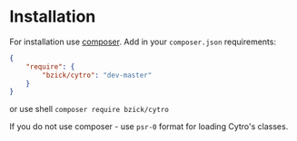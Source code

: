 Installation
============

For installation use [composer](http://getcompoer.org). Add in your `composer.json` requirements:
```json
{
    "require": {
        "bzick/cytro": "dev-master"
    }
}
```
or use shell
`composer require bzick/cytro`

If you do not use composer - use `psr-0` format for loading Cytro's classes.
